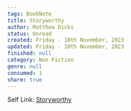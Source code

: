 ```yaml
---
tags: BookNote
title: Storyworthy
author: Matthew Dicks
status: Unread
created: Friday - 10th November, 2023
updated: Friday - 10th November, 2023
finished: null
category: Non Fiction
genre: null
consumed: 1
share: true
---
```


Self Link: [Storyworthy](Storyworthy.md)
